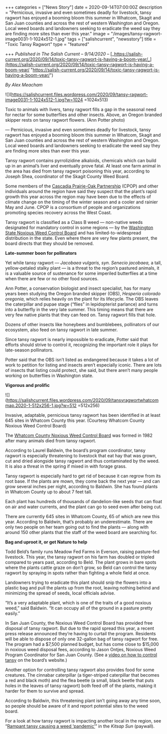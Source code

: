 +++
categories = ["News Story"]
date = 2020-09-14T07:00:00Z
description = "Pernicious, invasive and even sometimes deadly for livestock, tansy ragwort has enjoyed a booming bloom this summer in Whatcom, Skagit and San Juan counties and across the rest of western Washington and Oregon. Local weed boards and landowners seeking to eradicate the weed say they are finding more sites than ever this year."
image = "/images/tansy-ragwort-image0031-1-1024x512-1.jpg"
tags = ["salishcurrent", "newsstory"]
title = "Toxic Tansy Ragwort"
type = "featured"

+++
_Published in The Salish Current – 9/14/2020 –_ [_https://salish-current.org/2020/09/14/toxic-tansy-ragwort-is-having-a-boom-year/_](https://salish-current.org/2020/09/14/toxic-tansy-ragwort-is-having-a-boom-year/ "https://salish-current.org/2020/09/14/toxic-tansy-ragwort-is-having-a-boom-year/")

_By Alex Meacham_

![](https://salishcurrent.files.wordpress.com/2020/09/tansy-ragwort-image0031-1-1024x512-1.jpg?w=1024 =1024x513)

Toxic to animals with livers, tansy ragwort fills a gap in the seasonal need for nectar for some butterflies and other insects. Above, an Oregon branded skipper rests on tansy ragwort flowers. (Ann Potter photo)

— Pernicious, invasive and even sometimes deadly for livestock, tansy ragwort has enjoyed a booming bloom this summer in Whatcom, Skagit and San Juan counties and across the rest of western Washington and Oregon. Local weed boards and landowners seeking to eradicate the weed say they are finding more sites than ever this year.

Tansy ragwort contains pyrrolizidine alkaloids, chemicals which can build up in an animal’s liver and eventually prove fatal. At least one farm animal in the area has died from tansy ragwort poisoning this year, according to Joseph Shea, coordinator of the Skagit County Weed Board.

Some members of the [Cascadia Prairie-Oak Partnership](https://cascadiaprairieoak.org/) (CPOP) and other individuals around the region have said they suspect that the plant’s rapid growth this year across the region may have been due to the effects of climate change on the timing of the winter season and a cooler and rainier May and June. CPOP is a consortium of people and organizations promoting species recovery across the West Coast.

Tansy ragwort is classified as a Class B weed — non-native weeds designated for mandatory control in some regions — by the [Washington State Noxious Weed Control Board](https://www.nwcb.wa.gov/pdfs/Final-WSNWCB-toxic-booklet_low_res.pdf) and has limited-to-widespread distribution in the state. Even where there are very few plants present, the board directs that they should be removed.

**Late-summer boon for pollinators**

Yet while tansy ragwort — _Jacobaea vulgaris, syn. Senecio jacobaea,_ a tall, yellow-petaled stalky plant — is a threat to the region’s pastured animals, it is a valuable source of sustenance for some imperiled butterflies at a time when there are few or no other food sources.

Ann Potter, a conservation biologist and insect specialist, has for many years been studying the Oregon branded skipper (OBS), _Hesperia colorado oregonia_, which relies heavily on the plant for its lifecycle. The OBS leaves the caterpillar and pupae stage (“flies” in lepidopterist parlance) and turns into a butterfly in the very late summer. This timing means that there are very few native plants that they can feed on. Tansy ragwort fills that hole.

Dozens of other insects like honeybees and bumblebees, pollinators of our ecosystem, also feed on tansy ragwort in late summer.

Since tansy ragwort is nearly impossible to eradicate, Potter said that efforts should strive to control it, recognizing the important role it plays for late-season pollinators.

Potter said that the OBS isn’t listed as endangered because it takes a lot of work to petition for listing and insects aren’t especially iconic. There are lots of insects that listing could protect, she said, but there aren’t many people working on butterflies in Washington state.

**Vigorous and prolific**

![](https://salishcurrent.files.wordpress.com/2020/09/tansyragwortwhatcommap.2020-1-512x256-1.jpg?w=512 =512x256)

Invasive, adaptable, pernicious tansy ragwort has been identified in at least 645 sites in Whatcom County this year. (Courtesy Whatcom County Noxious Weed Control Board)

The [Whatcom County Noxious Weed Control Board](http://www.whatcomcounty.us/914/Weeds) was formed in 1982 after many animals died from tansy ragwort.

According to Laurel Baldwin, the board’s program coordinator, tansy ragwort is especially threatening to livestock that eat hay that was grown, cut and dried alongside tansy ragwort and thus contaminated by the weed. It is also a threat in the spring if mixed in with forage grass.

Tansy ragwort is especially hard to get rid of because it can regrow from its root base. If the plants are mown, they come back the next year — and can grow several inches per night, according to Baldwin. She has found plants in Whatcom County up to about 7 feet tall.

Each plant has hundreds of thousands of dandelion-like seeds that can float on air and water currents, and the plant can go to seed even after being cut.

There are currently 645 sites in Whatcom County, 65 of which are new this year. According to Baldwin, that’s probably an underestimate. There are only two people on her team going out to find the plants — along with around 150 other plants that the staff of the weed board are searching for.

**Bag and uproot it, or get Nature to help**

Todd Beld’s family runs Meadow Fed Farms in Everson, raising pasture-fed livestock. This year, the tansy ragwort on his farm has doubled or tripled compared to years past, according to Beld. The plant grows in bare spots where the plants cattle graze on don’t grow, so Beld can control the tansy ragwort by spraying in spots rather than fighting a whole field at once.

Landowners trying to eradicate this plant should snip the flowers into a plastic bag and pull the plants up from the root, leaving nothing behind and minimizing the spread of seeds, local officials advise.

“It’s a very adaptable plant, which is one of the traits of a good noxious weed,” said Baldwin. “It can occupy all of the ground in a pasture pretty easily.”

In San Juan County, the Noxious Weed Control Board has provided free disposal of tansy ragwort. But due to the rapid spread this year, a recent press release announced they’re having to curtail the program. Residents will be able to dispose of only one 32-gallon bag of tansy ragwort for free. The program had a $7,500 planned budget, but has come close to $15,000 in noxious weed disposal fees, according to Jason Ontjes, Noxious Weed Program Coordinator for San Juan County. (See a [video on how to control tansy](https://extension.wsu.edu/sanjuan/noxious/) on the board’s website.)

Another option for controlling tansy ragwort also provides food for some creatures. The cinnabar caterpillar (a tiger-striped caterpillar that becomes a red and black moth) and the flea beetle (a small, black beetle that puts holes in the leaves of tansy ragwort) both feed off of the plants, making it harder for them to survive and spread.

According to Baldwin, this threatening plant isn’t going away any time soon, so people should be aware of it and report potential sites to the weed board.

For a look at how tansy ragwort is impacting another local in the region, see “[Rampant tansy causing a weed ‘pandemic’](https://www.kitsapsun.com/story/news/2020/09/13/rampant-tansy-causing-weed-pandemic/5765798002/)” in the _Kitsap Sun_ (paywall).